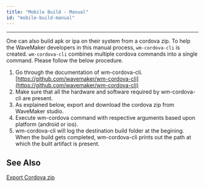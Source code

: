 ```yaml
---
title: "Mobile Build - Manual"
id: "mobile-build-manual"
---
```

---

One can also build apk or ipa on their system from a cordova zip. To help the WaveMaker developers in this manual process, ```wm-cordova-cli``` is created. ```wm-cordova-cli``` combines multiple cordova commands into a single command. Please follow the below procedure.

1. Go through the documentation of wm-cordova-cli. [https://github.com/wavemaker/wm-cordova-cli](https://github.com/wavemaker/wm-cordova-cli)
2. Make sure that all the hardware and software required by wm-cordova-cli are present.
3. As explained below, export and download the cordova zip from WaveMaker studio.
4. Execute wm-cordova command with respective arguments based upon platform (android or ios).
5. wm-cordova-cli will log the destination build folder at the begining. When the build gets completed, wm-cordova-cli prints out the path at which the built artifact is present.


## See Also

[Export Cordova zip](/learn/hybrid-mobile/export-cordova-zip)





